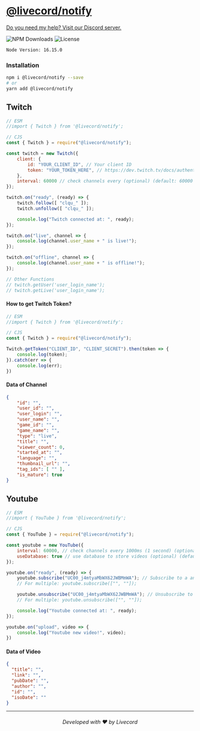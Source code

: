 # [@livecord/notify](https://npmjs.com/package/@livecord/notify)
[Do you need my help? Visit our Discord server.](https://livecord.me/discord)

![NPM Downloads](https://img.shields.io/npm/dm/@livecord/notifyt?style=for-the-badge)
![License](https://img.shields.io/npm/l/@livecord/notify?style=for-the-badge)
```bash
Node Version: 16.15.0
```

### Installation
```bash
npm i @livecord/notify --save
# or
yarn add @livecord/notify
```

## Twitch

```js
// ESM
//import { Twitch } from '@livecord/notify'; 

// CJS
const { Twitch } = require("@livecord/notify");

const twitch = new Twitch({ 
    client: {
        id: "YOUR_CLIENT_ID", // Your client ID
        token: "YOUR_TOKEN_HERE", // https://dev.twitch.tv/docs/authentication/getting-tokens
    },
    interval: 60000 // check channels every (optional) (default: 60000 [60 seconds])
});

twitch.on("ready", (ready) => {
    twitch.follow([ "clqu_" ]);
    twitch.unfollow([ "clqu_" ]);

    console.log("Twitch connected at: ", ready);
});

twitch.on("live", channel => {
    console.log(channel.user_name + " is live!");
});

twitch.on("offline", channel => {
    console.log(channel.user_name + " is offline!");
});

// Other Functions
// twitch.getUser('user_login_name');
// twitch.getLive('user_login_name');
```

#### How to get Twitch Token?
```js
// ESM
//import { Twitch } from '@livecord/notify'; 

// CJS
const { Twitch } = require("@livecord/notify");

Twitch.getToken("CLIENT_ID", "CLIENT_SECRET").then(token => {
    console.log(token);
}).catch(err => {
    console.log(err);
})
```
#### Data of Channel
```json
{
    "id": "",
    "user_id": "",
    "user_login": "",
    "user_name": "",
    "game_id": "",
    "game_name": "",
    "type": "live",
    "title": "",
    "viewer_count": 0,
    "started_at": "",
    "language": "",
    "thumbnail_url": "",
    "tag_ids": [ "" ],
    "is_mature": true
}
```

## Youtube

```js
// ESM
//import { YouTube } from '@livecord/notify'; 

// CJS
const { YouTube } = require("@livecord/notify");

const youtube = new YouTube({
    interval: 60000, // check channels every 1000ms (1 second) (optional) (default: 60000 [60 seconds])]) 
    useDatabase: true // use database to store videos (optional) (default: true)
});

youtube.on("ready", (ready) => {
    youtube.subscribe("UC00_j4mtyaMbWX62JWBMmWA"); // Subscribe to a another channel
    // For multiple: youtube.subscribe(["", ""]);

    youtube.unsubscribe("UC00_j4mtyaMbWX62JWBMmWA"); // Unsubscribe to any added channels
    // For multiple: youtube.unsubscribe(["", ""]);

    console.log("Youtube connected at: ", ready);
});

youtube.on("upload", video => {
    console.log("Youtube new video!", video);
})
```
#### Data of Video
```json
{
  "title": "",
  "link": "",
  "pubDate": "",
  "author": "",
  "id": "",
  "isoDate": ""
}
```
---
<h6 align="center">Developed with ❤️ by Livecord</h6>